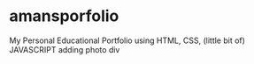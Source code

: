  # amansporfolio  
My Personal Educational Portfolio using HTML, CSS, (little bit of) JAVASCRIPT
adding photo div
  
